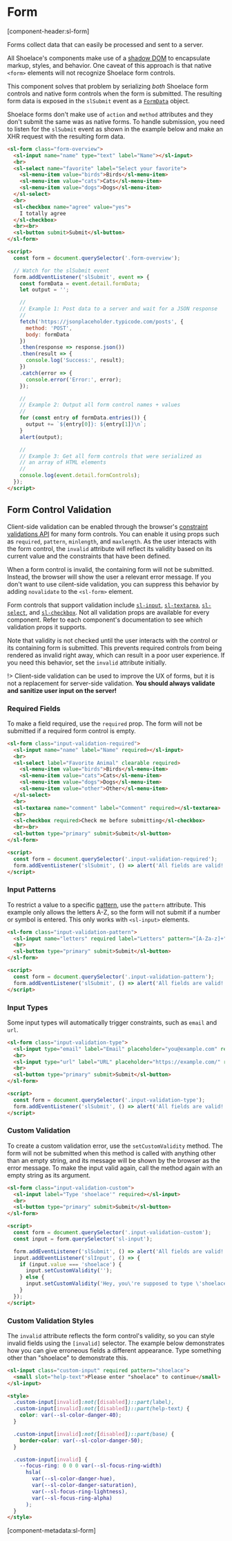 # Form

[component-header:sl-form]

Forms collect data that can easily be processed and sent to a server.

All Shoelace's components make use of a [shadow DOM](https://developer.mozilla.org/en-US/docs/Web/Web_Components/Using_shadow_DOM) to encapsulate markup, styles, and behavior. One caveat of this approach is that native `<form>` elements will not recognize Shoelace form controls.

This component solves that problem by serializing _both_ Shoelace form controls and native form controls when the form is submitted. The resulting form data is exposed in the `slSubmit` event as a [`FormData`](https://developer.mozilla.org/en-US/docs/Web/API/FormData) object.

Shoelace forms don't make use of `action` and `method` attributes and they don't submit the same was as native forms. To handle submission, you need to listen for the `slSubmit` event as shown in the example below and make an XHR request with the resulting form data.

```html preview
<sl-form class="form-overview">
  <sl-input name="name" type="text" label="Name"></sl-input>
  <br>
  <sl-select name="favorite" label="Select your favorite">
    <sl-menu-item value="birds">Birds</sl-menu-item>
    <sl-menu-item value="cats">Cats</sl-menu-item>
    <sl-menu-item value="dogs">Dogs</sl-menu-item>
  </sl-select>
  <br>
  <sl-checkbox name="agree" value="yes">
    I totally agree
  </sl-checkbox>
  <br><br>
  <sl-button submit>Submit</sl-button>
</sl-form>

<script>
  const form = document.querySelector('.form-overview');

  // Watch for the slSubmit event
  form.addEventListener('slSubmit', event => {
    const formData = event.detail.formData;
    let output = '';

    //
    // Example 1: Post data to a server and wait for a JSON response
    //
    fetch('https://jsonplaceholder.typicode.com/posts', {
      method: 'POST',
      body: formData
    })
    .then(response => response.json())
    .then(result => {
      console.log('Success:', result);
    })
    .catch(error => {
      console.error('Error:', error);
    });

    //
    // Example 2: Output all form control names + values
    //
    for (const entry of formData.entries()) {
      output += `${entry[0]}: ${entry[1]}\n`;
    }
    alert(output);

    //
    // Example 3: Get all form controls that were serialized as 
    // an array of HTML elements
    //
    console.log(event.detail.formControls);
  });
</script>
```

## Form Control Validation

Client-side validation can be enabled through the browser's [constraint validations API](https://developer.mozilla.org/en-US/docs/Web/Guide/HTML/HTML5/Constraint_validation) for many form controls. You can enable it using props such as `required`, `pattern`, `minlength`, and `maxlength`. As the user interacts with the form control, the `invalid` attribute will reflect its validity based on its current value and the constraints that have been defined.

When a form control is invalid, the containing form will not be submitted. Instead, the browser will show the user a relevant error message. If you don't want to use cilent-side validation, you can suppress this behavior by adding `novalidate` to the `<sl-form>` element.

Form controls that support validation include [`sl-input`](/components/input), [`sl-textarea`](/components/textarea), [`sl-select`](/components/select), and [`sl-checkbox`](/components/checkbox). Not all validation props are available for every component. Refer to each component's documentation to see which validation props it supports.

Note that validity is not checked until the user interacts with the control or its containing form is submitted. This prevents required controls from being rendered as invalid right away, which can result in a poor user experience. If you need this behavior, set the `invalid` attribute initially.

!> Client-side validation can be used to improve the UX of forms, but it is not a replacement for server-side validation. **You should always validate and sanitize user input on the server!**

### Required Fields

To make a field required, use the `required` prop. The form will not be submitted if a required form control is empty.

```html preview
<sl-form class="input-validation-required">
  <sl-input name="name" label="Name" required></sl-input>
  <br>
  <sl-select label="Favorite Animal" clearable required>
    <sl-menu-item value="birds">Birds</sl-menu-item>
    <sl-menu-item value="cats">Cats</sl-menu-item>
    <sl-menu-item value="dogs">Dogs</sl-menu-item>
    <sl-menu-item value="other">Other</sl-menu-item>
  </sl-select>
  <br>
  <sl-textarea name="comment" label="Comment" required></sl-textarea>
  <br>
  <sl-checkbox required>Check me before submitting</sl-checkbox>
  <br><br>
  <sl-button type="primary" submit>Submit</sl-button>
</sl-form>

<script>
  const form = document.querySelector('.input-validation-required');
  form.addEventListener('slSubmit', () => alert('All fields are valid!'));
</script>
```

### Input Patterns

To restrict a value to a specific [pattern](https://developer.mozilla.org/en-US/docs/Web/HTML/Attributes/pattern), use the `pattern` attribute. This example only allows the letters A-Z, so the form will not submit if a number or symbol is entered. This only works with `<sl-input>` elements.

```html preview
<sl-form class="input-validation-pattern">
  <sl-input name="letters" required label="Letters" pattern="[A-Za-z]+"></sl-input>
  <br>
  <sl-button type="primary" submit>Submit</sl-button>
</sl-form>

<script>
  const form = document.querySelector('.input-validation-pattern');
  form.addEventListener('slSubmit', () => alert('All fields are valid!'));
</script>
```

### Input Types

Some input types will automatically trigger constraints, such as `email` and `url`.

```html preview
<sl-form class="input-validation-type">
  <sl-input type="email" label="Email" placeholder="you@example.com" required></sl-input>
  <br>
  <sl-input type="url" label="URL" placeholder="https://example.com/" required></sl-input>
  <br>
  <sl-button type="primary" submit>Submit</sl-button>
</sl-form>

<script>
  const form = document.querySelector('.input-validation-type');
  form.addEventListener('slSubmit', () => alert('All fields are valid!'));
</script>
```

### Custom Validation

To create a custom validation error, use the `setCustomValidity` method. The form will not be submitted when this method is called with anything other than an empty string, and its message will be shown by the browser as the error message. To make the input valid again, call the method again with an empty string as its argument.

```html preview
<sl-form class="input-validation-custom">
  <sl-input label="Type 'shoelace'" required></sl-input>
  <br>
  <sl-button type="primary" submit>Submit</sl-button>
</sl-form>

<script>
  const form = document.querySelector('.input-validation-custom');
  const input = form.querySelector('sl-input');

  form.addEventListener('slSubmit', () => alert('All fields are valid!'));
  input.addEventListener('slInput', () => {
    if (input.value === 'shoelace') {
      input.setCustomValidity('');
    } else {
      input.setCustomValidity('Hey, you\'re supposed to type \'shoelace\' before submitting this!');
    }
  });
</script>
```

### Custom Validation Styles

The `invalid` attribute reflects the form control's validity, so you can style invalid fields using the `[invalid]` selector. The example below demonstrates how you can give erroneous fields a different appearance. Type something other than "shoelace" to demonstrate this.

```html preview
<sl-input class="custom-input" required pattern="shoelace">
  <small slot="help-text">Please enter "shoelace" to continue</small>
</sl-input>

<style>
  .custom-input[invalid]:not([disabled])::part(label),
  .custom-input[invalid]:not([disabled])::part(help-text) {
    color: var(--sl-color-danger-40);
  }

  .custom-input[invalid]:not([disabled])::part(base) {      
    border-color: var(--sl-color-danger-50);
  } 

  .custom-input[invalid] {
    --focus-ring: 0 0 0 var(--sl-focus-ring-width)
      hsla(
        var(--sl-color-danger-hue),
        var(--sl-color-danger-saturation),
        var(--sl-focus-ring-lightness),
        var(--sl-focus-ring-alpha)
      );
  }
</style>
```

[component-metadata:sl-form]
